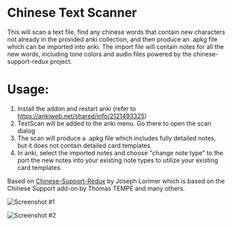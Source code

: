 # Chinese Text Scanner
This will scan a text file, find any chinese words that contain new characters not already in the provided anki collection, and then produce an .apkg file which can be imported into anki. The import file will contain notes for all the new words, including tone colors and audio files powered by the chinese-support-redux project.

# Usage:
1. Install the addon and restart anki (refer to https://ankiweb.net/shared/info/2121493325)
2. TextScan will be added to the anki menu. Go there to open the scan dialog
3. The scan will produce a .apkg file which includes fully detailed notes, but it does not contain detailed card templates
4. In anki, select the imported notes and choose "change note type" to the port the new notes into your existing note types to utilize your existing card templates.

Based on [Chinese-Support-Redux](https://github.com/luoliyan/chinese-support-redux) by Joseph Lorimer which is based on the Chinese Support add-on by Thomas TEMPÉ and many others.

![Screenshot #1](https://raw.githubusercontent.com/mentheosis/anki-scanner-chinese-redux/master/screenshots/text-scanner.png)

![Screenshot #2](https://raw.githubusercontent.com/mentheosis/anki-scanner-chinese-redux/master/screenshots/add-card.png)
